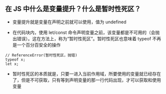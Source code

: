 ## 在 JS 中什么是变量提升？什么是暂时性死区？

- 变量提升就是变量在声明之前就可以使用，值为 undefined

- 在代码块内，使用 let/const 命令声明变量之前，该变量都是不可用的（会抛出错误）。这在方法上，称为“暂时性死区”。暂时性死区也意味着 typeof 不再是一个百分百安全的操作

```
// ReferenceError(暂时性死区，抛错)
typeof x;
let x;
```

- 暂时性死区的本质就是，只要一进入当前作用域，所要使用的变量就已经存在了，但是不可获取，只有等到声明变量的那一行代码出现，才可以获取和使用变量

